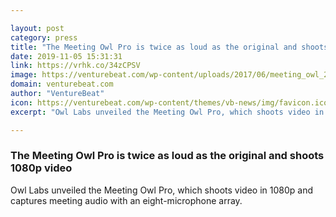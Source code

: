 ```yaml
---

layout: post
category: press
title: "The Meeting Owl Pro is twice as loud as the original and shoots 1080p video"
date: 2019-11-05 15:31:31
link: https://vrhk.co/34zCPSV
image: https://venturebeat.com/wp-content/uploads/2017/06/meeting_owl_2-e1572500574562.jpg?w=1200&strip=all
domain: venturebeat.com
author: "VentureBeat"
icon: https://venturebeat.com/wp-content/themes/vb-news/img/favicon.ico
excerpt: "Owl Labs unveiled the Meeting Owl Pro, which shoots video in 1080p and captures meeting audio with an eight-microphone array."

---
```


### The Meeting Owl Pro is twice as loud as the original and shoots 1080p video

Owl Labs unveiled the Meeting Owl Pro, which shoots video in 1080p and captures meeting audio with an eight-microphone array.